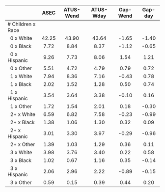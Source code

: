 
|                      |         ASEC |    ATUS-Wend |    ATUS-Wday |     Gap-Wend |      Gap-day |
| -------------------- | :----------: | :----------: | :----------: | :----------: | :----------: |
| # Children x Race    |              |              |              |              |              |
| &nbsp;&nbsp;0 x White |        42.25 |        43.90 |        43.64 |        -1.65 |        -1.40 |
| &nbsp;&nbsp;0 x Black |         7.72 |         8.84 |         8.37 |        -1.12 |        -0.65 |
| &nbsp;&nbsp;0 x Hispanic |         9.26 |         7.73 |         8.06 |         1.54 |         1.21 |
| &nbsp;&nbsp;0 x Other |         5.51 |         4.72 |         4.79 |         0.79 |         0.72 |
| &nbsp;&nbsp;1 x White |         7.94 |         8.36 |         7.16 |        -0.43 |         0.78 |
| &nbsp;&nbsp;1 x Black |         2.02 |         1.52 |         1.28 |         0.50 |         0.74 |
| &nbsp;&nbsp;1 x Hispanic |         3.54 |         3.64 |         3.38 |        -0.10 |         0.16 |
| &nbsp;&nbsp;1 x Other |         1.72 |         1.54 |         2.01 |         0.18 |        -0.30 |
| &nbsp;&nbsp;2+ x White |         6.59 |         6.82 |         7.58 |        -0.23 |        -0.99 |
| &nbsp;&nbsp;2+ x Black |         1.38 |         1.06 |         1.30 |         0.32 |         0.09 |
| &nbsp;&nbsp;2+ x Hispanic |         3.01 |         3.30 |         3.97 |        -0.29 |        -0.96 |
| &nbsp;&nbsp;2+ x Other |         1.39 |         1.03 |         1.29 |         0.36 |         0.11 |
| &nbsp;&nbsp;3 x White |         3.98 |         3.76 |         3.40 |         0.22 |         0.58 |
| &nbsp;&nbsp;3 x Black |         1.02 |         0.67 |         1.16 |         0.35 |        -0.14 |
| &nbsp;&nbsp;3 x Hispanic |         2.06 |         2.96 |         2.22 |        -0.89 |        -0.15 |
| &nbsp;&nbsp;3 x Other |         0.59 |         0.15 |         0.39 |         0.44 |         0.20 |

